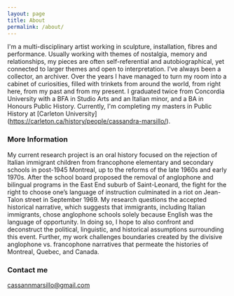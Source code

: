 ```yaml
---
layout: page
title: About
permalink: /about/
---
```


I'm a multi-disciplinary artist working in sculpture, installation, fibres and performance. Usually working with themes of nostalgia, memory and relationships, my pieces are often self-referential and autobiographical, yet connected to larger themes and open to interpretation. I've always been a collector, an archiver. Over the years I have managed to turn my room into a cabinet of curiosities, filled with trinkets from around the world, from right here, from my past and from my present. I graduated twice from Concordia University with a BFA in Studio Arts and an Italian minor, and a BA in Honours Public History. Currently, I'm completing my masters in Public History at [Carleton University] (https://carleton.ca/history/people/cassandra-marsillo/).

### More Information

My current research project is an oral history focused on the rejection of Italian immigrant children from francophone elementary and secondary schools in post-1945 Montreal, up to the reforms of the late 1960s and early 1970s. After the school board proposed the removal of anglophone and bilingual programs in the East End suburb of Saint-Leonard, the fight for the right to choose one’s language of instruction culminated in a riot on Jean-Talon street in September 1969. My research questions the accepted historical narrative, which suggests that immigrants, including Italian immigrants, chose anglophone schools solely because English was the language of opportunity. In doing so, I hope to also confront and deconstruct the political, linguistic, and historical assumptions surrounding this event. Further, my work challenges boundaries created by the divisive anglophone vs. francophone narratives that permeate the histories of Montreal, Quebec, and Canada.

### Contact me

[cassannmarsillo@gmail.com](mailto:cassannmarsillo@gmail.com)
